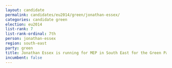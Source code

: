 ```yaml
---
layout: candidate
permalink: candidates/eu2014/green/jonathan-essex/
categories: candidate green
election: eu2014
list-rank: 7
list-rank-ordinal: 7th
person: jonathan-essex
region: south-east
party: green
title: Jonathan Essex is running for MEP in South East for the Green Party
incumbent: false
---
```

